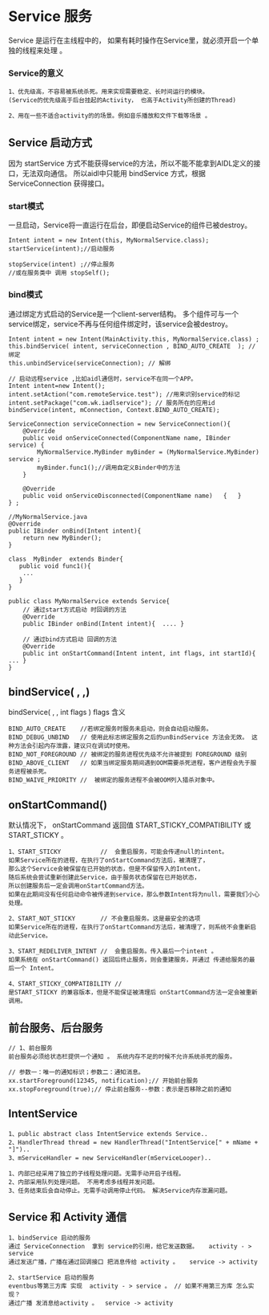 # Service 服务
Service 是运行在主线程中的， 如果有耗时操作在Service里，就必须开启一个单独的线程来处理 。

### Service的意义
```text
1、优先级高，不容易被系统杀死。用来实现需要稳定、长时间运行的模块。
(Service的优先级高于后台挂起的Activity， 也高于Activity所创建的Thread)

2、用在一些不适合activity的的场景。例如音乐播放和文件下载等场景 。
```

## Service 启动方式
因为 startService 方式不能获得service的方法，所以不能不能拿到AIDL定义的接口，无法双向通信。
所以aidl中只能用 bindService 方式，根据 ServiceConnection 获得接口。

### start模式
一旦启动，Service将一直运行在后台，即便启动Service的组件已被destroy。
```text
Intent intent = new Intent(this, MyNormalService.class);
startService(intent);//启动服务

stopService(intent) ;//停止服务
//或在服务类中 调用 stopSelf();
```

###  bind模式
通过绑定方式启动的Service是一个client-server结构。
多个组件可与一个service绑定，service不再与任何组件绑定时，该service会被destroy。
```text
Intent intent = new Intent(MainActivity.this, MyNormalService.class) ;
this.bindService( intent, serviceConnection , BIND_AUTO_CREATE  ); // 绑定
this.unbindService(serviceConnection); // 解绑

// 启动远程service ,比如aidl通信时，service不在同一个APP。
Intent intent=new Intent();
intent.setAction("com.remoteService.test"); //用来识别service的标记
intent.setPackage("com.wk.iadlservice"); // 服务所在的应用id
bindService(intent, mConnection, Context.BIND_AUTO_CREATE);

ServiceConnection serviceConnection = new ServiceConnection(){
    @Override
    public void onServiceConnected(ComponentName name, IBinder service) {
        MyNormalService.MyBinder myBinder = (MyNormalService.MyBinder) service ;
        myBinder.func1();//调用自定义Binder中的方法
    }

    @Override
    public void onServiceDisconnected(ComponentName name)   {   }
} ;

//MyNormalService.java
@Override
public IBinder onBind(Intent intent){
    return new MyBinder();
}

class  MyBinder  extends Binder{
   public void func1(){
    ...
   }
}
```
 
```text  
public class MyNormalService extends Service{
    // 通过start方式启动 时回调的方法
    @Override
    public IBinder onBind(Intent intent){  .... }

    // 通过bind方式启动 回调的方法
    @Override
    public int onStartCommand(Intent intent, int flags, int startId){ ... }
}
```

## bindService( , ,) 
bindService(  , ,  int flags ) flags 含义
```text
BIND_AUTO_CREATE    //若绑定服务时服务未启动，则会自动启动服务。
BIND_DEBUG_UNBIND   // 使用此标志绑定服务之后的unBindService 方法会无效。 这种方法会引起内存泄露，建议只在调试时使用。
BIND_NOT_FOREGROUND // 被绑定的服务进程优先级不允许被提到 FOREGROUND 级别
BIND_ABOVE_CLIENT   // 如果当绑定服务期间遇到OOM需要杀死进程，客户进程会先于服务进程被杀死。
BIND_WAIVE_PRIORITY //  被绑定的服务进程不会被OOM列入猎杀对象中。
```

 
## onStartCommand()
默认情况下， onStartCommand 返回值 START_STICKY_COMPATIBILITY 或 START_STICKY 。
```text
1、START_STICKY           //  会重启服务，可能会传递null的intent。
如果Service所在的进程，在执行了onStartCommand方法后，被清理了，
那么这个Service会被保留在已开始的状态，但是不保留传入的Intent，
随后系统会尝试重新创建此Service，由于服务状态保留在已开始状态，
所以创建服务后一定会调用onStartCommand方法。
如果在此期间没有任何启动命令被传递到service，那么参数Intent将为null，需要我们小心处理。

2、START_NOT_STICKY       // 不会重启服务。这是最安全的选项
如果Service所在的进程，在执行了onStartCommand方法后，被清理了，则系统不会重新启动此Service。

3、START_REDELIVER_INTENT //  会重启服务。传入最后一个intent 。
如果系统在 onStartCommand() 返回后终止服务，则会重建服务，并通过 传递给服务的最后一个 Intent。

4、START_STICKY_COMPATIBILITY //   
是START_STICKY 的兼容版本，但是不能保证被清理后 onStartCommand方法一定会被重新调用。
```
 

## 前台服务、后台服务
```text
// 1、前台服务
前台服务必须给状态栏提供一个通知 。 系统内存不足的时候不允许系统杀死的服务。

// 参数一：唯一的通知标识；参数二：通知消息。
xx.startForeground(12345, notification);// 开始前台服务
xx.stopForeground(true);// 停止前台服务--参数：表示是否移除之前的通知
```


## IntentService
```text
1、public abstract class IntentService extends Service..
2、HandlerThread thread = new HandlerThread("IntentService[" + mName + "]")..
3、mServiceHandler = new ServiceHandler(mServiceLooper)..

1、内部已经采用了独立的子线程处理问题。无需手动开启子线程。
2、内部采用队列处理问题。 不用考虑多线程并发问题。
3、任务结束后会自动停止。无需手动调用停止代码。 解决Service内存泄漏问题。
```

## Service 和 Activity 通信
```text
1、bindService 启动的服务 
通过 ServiceConnection  拿到 service的引用，给它发送数据。   activity - > service
通过发送广播，广播在通过回调接口 把消息传给 activity 。   service -> activity

2、startService 启动的服务
eventbus等第三方库 实现  activity - > service 。 // 如果不用第三方库 怎么实现？
通过广播 发消息给activity 。  service -> activity
```
 
 